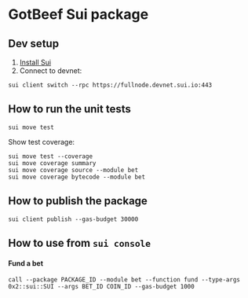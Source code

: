 # GotBeef Sui package

## Dev setup
1. [Install Sui](https://docs.sui.io/build/install#binaries)
2. Connect to devnet:
```
sui client switch --rpc https://fullnode.devnet.sui.io:443
```

## How to run the unit tests
```
sui move test
```
Show test coverage:
```
sui move test --coverage
sui move coverage summary
sui move coverage source --module bet
sui move coverage bytecode --module bet
```

## How to publish the package
```
sui client publish --gas-budget 30000
```

## How to use from `sui console`
#### Fund a bet
```
call --package PACKAGE_ID --module bet --function fund --type-args 0x2::sui::SUI --args BET_ID COIN_ID --gas-budget 1000
```
